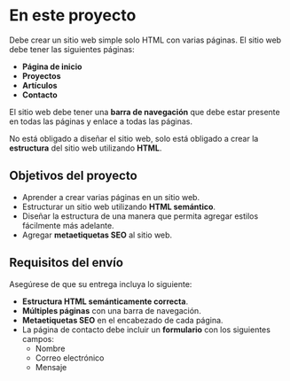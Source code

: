 # En este proyecto

Debe crear un sitio web simple solo HTML con varias páginas. El sitio web debe tener las siguientes páginas:

-   **Página de inicio**
-   **Proyectos**
-   **Artículos**
-   **Contacto**

El sitio web debe tener una **barra de navegación** que debe estar presente en todas las páginas y enlace a todas las páginas.

No está obligado a diseñar el sitio web, solo está obligado a crear la **estructura** del sitio web utilizando **HTML**.

## Objetivos del proyecto

-   Aprender a crear varias páginas en un sitio web.
-   Estructurar un sitio web utilizando **HTML semántico**.
-   Diseñar la estructura de una manera que permita agregar estilos fácilmente más adelante.
-   Agregar **metaetiquetas SEO** al sitio web.

## Requisitos del envío

Asegúrese de que su entrega incluya lo siguiente:

-   **Estructura HTML semánticamente correcta**.
-   **Múltiples páginas** con una barra de navegación.
-   **Metaetiquetas SEO** en el encabezado de cada página.
-   La página de contacto debe incluir un **formulario** con los siguientes campos:
    -   Nombre
    -   Correo electrónico
    -   Mensaje

